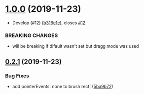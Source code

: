 # [1.0.0](https://github.com/DavidSanwald/react-use-brush/compare/v0.2.1...v1.0.0) (2019-11-23)


* Develop (#12) ([b316e1e](https://github.com/DavidSanwald/react-use-brush/commit/b316e1e71787f7390072fc4180896265d305dfd2)), closes [#12](https://github.com/DavidSanwald/react-use-brush/issues/12)


### BREAKING CHANGES

* will be breaking if difault wasn't set but dragg mode was used

## [0.2.1](https://github.com/DavidSanwald/react-use-brush/compare/v0.2.0...v0.2.1) (2019-11-23)


### Bug Fixes

* add pointerEvents: none to brush rect| ([5ba9b72](https://github.com/DavidSanwald/react-use-brush/commit/5ba9b72004f7db8a9511a2eba02daa29a842f844))
